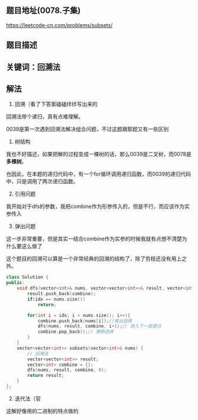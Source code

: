 ## 题目地址(0078.子集)

https://leetcode-cn.com/problems/subsets/

## 题目描述

## 关键词：回溯法

## 解法

1. 回溯（看了下答案磕磕绊绊写出来的

回溯法带个递归，真有点难理解。

0039是第一次遇到回溯法解决组合问题，不过这题跟那题又有一些区别

1. 树结构
   
我也不好描述，如果把解的过程变成一棵树的话，那么0039是二叉树，而0078是**多棵树**。

也因此，在本题的递归代码中，有一个for循环调用递归函数，而0039的递归代码中，只是调用了两次递归函数。

2. 引用问题

我开始对于dfs的参数，我把combine作为形参传入的，但是不行，而应该作为实参传入

3. 弹出问题

这一步非常重要，但是其实一结合combine作为实参的时候我就有点想不清楚为什么要这么做了

这个题目的回溯可以算是一个非常经典的回溯的结构了，除了剪枝还没有用上之外。



```cpp
class Solution {
public:
    void dfs(vector<int>& nums, vector<vector<int>>& result, vector<int>& combine, int idx){
        result.push_back(combine);
        if(idx == nums.size())
            return;

        for(int i = idx; i < nums.size(); i++){
            combine.push_back(nums[i]);//做出选择
            dfs(nums, result, combine, i+1);// 进入下一层递归
            combine.pop_back();// 撤销选择
        }
    }
    vector<vector<int>> subsets(vector<int>& nums) {
        // 回溯法
        vector<vector<int>> result;
        vector<int> combine = {};
        dfs(nums, result, combine, 0);
        return result;
    }
};
```

2. 迭代法（官
   
这解好像用的二进制的特点做的